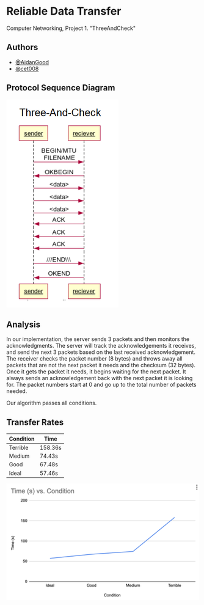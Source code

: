
# Reliable Data Transfer

Computer Networking, Project 1. "ThreeAndCheck"





## Authors

- [@AidanGood](https://www.github.com/AidanGood)
- [@cet008](https://www.github.com/cet008)


## Protocol Sequence Diagram

![Seq Diagram](./diagram.png)

## Analysis

In our implementation, the server sends 3 packets and then monitors the acknowledgments. The server will track the acknowledgements it receives, and send the next 3 packets based on the last received acknowledgement. The receiver checks the packet number (8 bytes) and throws away all packets that are not the next packet it needs and the checksum (32 bytes). Once it gets the packet it needs, it begins waiting for the next packet. It always sends an acknowledgement back with the next packet it is looking for. The packet numbers start at 0 and go up to the total number of packets needed.

Our algorithm passes all conditions.

## Transfer Rates

| Condition             | Time                                                                |
| ----------------- | ------------------------------------------------------------------ |
| Terrible | 158.36s |
| Medium | 74.43s |
| Good | 67.48s |
| Ideal | 57.46s |

![Seq Diagram](./compare.png)